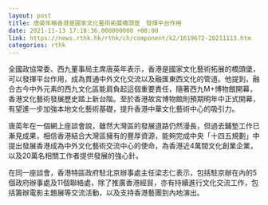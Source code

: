 ```yaml
---
layout: post
title: 唐英年稱香港是國家文化藝術拓展橋頭堡　發揮平台作用
date: 2021-11-13 17:18:36.000000000 +08:00
link: https://news.rthk.hk/rthk/ch/component/k2/1619672-20211113.htm
categories: rthk
---
```


全國政協常委、西九董事局主席唐英年表示，香港是國家文化藝術拓展的橋頭堡，可以發揮平台作用，成為貫通中外文化交流以及融匯東西文化的管道。他提到，融合古今中外元素的西九文化區能肩負起這個重要責任，隨著西九M+博物館開幕，香港文化藝術發展歷史踏上新台階。至於香港故宮博物館則預期明年中正式開幕，有望進一步加強本地文化藝術基礎，提升香港中華文化藝術中心的吸引力。

唐英年在一個網上座談會說，雖然大灣區的發展道路仍然漫長，但過去鋪墊工作已漸見成果，相信香港結合大灣區擁有的豐厚資源，能夠完成中央「十四五規劃」中提出發展香港成為中外文化藝術交流中心的使命，為香港近4萬間文化創業企業，以及20萬名相關工作者提供發展的強心針。

在同一座談會，香港特區政府駐北京辦事處主任梁志仁表示，包括駐京辦在內的5個政府辦事處及11個聯絡處，除了推廣香港經貿，亦有持續進行文化交流工作，包括籌辦電影主題展等交流活動，以及支持香港藝團到內地演出。
